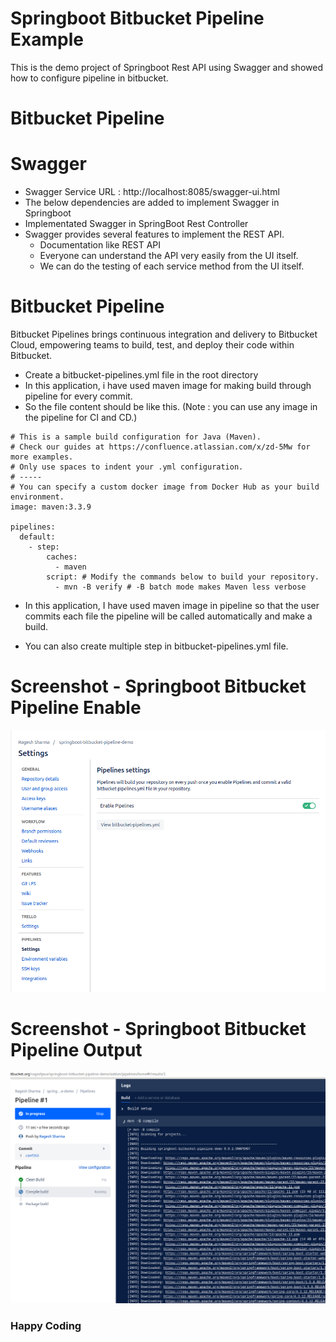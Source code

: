 # Springboot Bitbucket Pipeline Example #

This is the demo project of Springboot Rest API using Swagger and showed how to configure pipeline in bitbucket.

# Bitbucket Pipeline #

# Swagger #
* Swagger Service URL : http://localhost:8085/swagger-ui.html
* The below dependencies are added to implement Swagger in Springboot
* Implementated Swagger in SpringBoot Rest Controller
* Swagger provides several features to implement the REST API.
    * Documentation like REST API
    * Everyone can understand the API very easily from the UI itself.
    * We can do the testing of each service method from the UI itself. 
    
# Bitbucket Pipeline #
Bitbucket Pipelines brings continuous integration and delivery to Bitbucket Cloud, empowering teams to build, test, and deploy their code within Bitbucket.

* Create a bitbucket-pipelines.yml file in the root directory
* In this application, i have used maven image for making build through pipeline for every commit.
* So the file content should be like this. (Note : you can use any image in the pipeline for CI and CD.)
```
# This is a sample build configuration for Java (Maven).
# Check our guides at https://confluence.atlassian.com/x/zd-5Mw for more examples.
# Only use spaces to indent your .yml configuration.
# -----
# You can specify a custom docker image from Docker Hub as your build environment.
image: maven:3.3.9

pipelines:
  default:
    - step:
        caches:
          - maven
        script: # Modify the commands below to build your repository.
          - mvn -B verify # -B batch mode makes Maven less verbose

```

* In this application, I have used maven image in pipeline so that the user commits each file the pipeline will be called automatically and make a build.

* You can also create multiple step in bitbucket-pipelines.yml file.

# Screenshot - Springboot Bitbucket Pipeline Enable #

![springboot-pipeline-enable](springboot-pipeline-enable.png)

# Screenshot - Springboot Bitbucket Pipeline Output #

![springboot-pipeline-output](springboot-pipeline-output.png)

### Happy Coding ###